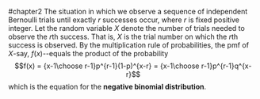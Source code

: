 #chapter2 
The situation in which we observe a sequence of independent Bernoulli trials until exactly $r$ successes occur, where $r$ is fixed positive integer. Let the random variable $X$ denote the number of trials needed to observe the $r$th success. That is, $X$ is the trial number on which the $r$th success is observed. By the multiplication rule of probabilities, the pmf of $X$-say, $f(x)$--equals the product of the probability $$f(x) = {x-1\choose r-1}p^{r-1}(1-p)^{x-r} = {x-1\choose r-1}p^{r-1}q^{x-r}$$
which is the equation for the $\textbf{negative binomial distribution}$.